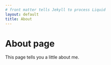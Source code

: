 ```yaml
---
# front matter tells Jekyll to process Liquid
layout: default
title: About
---
```


# About page

This page tells you a little about me.

